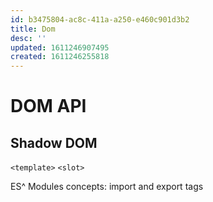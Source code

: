 ```yaml
---
id: b3475804-ac8c-411a-a250-e460c901d3b2
title: Dom
desc: ''
updated: 1611246907495
created: 1611246255818
---
```


# DOM API

## Shadow DOM

`<template>`
`<slot>`

ES^ Modules concepts: import and export tags
